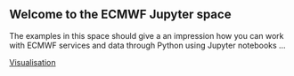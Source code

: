 ## Welcome to the ECMWF Jupyter space

The examples in this space should give a an impression how you can work with ECMWF services and data through Python using Jupyter notebooks ...

[Visualisation](visualisation)


